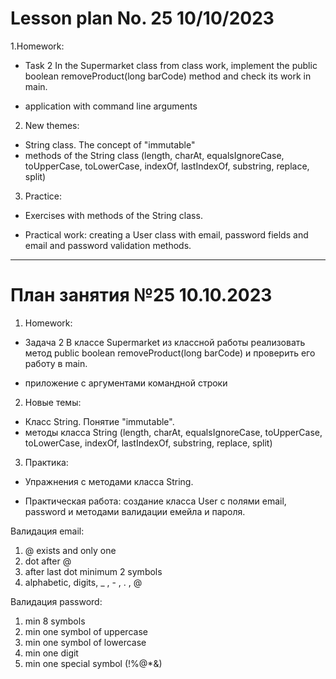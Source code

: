 # Lesson plan No. 25 10/10/2023

1.Homework:
- Task 2
  In the Supermarket class from class work, implement the public boolean removeProduct(long barCode) method and check
  its work in main.

- application with command line arguments

2. New themes:
- String class. The concept of "immutable"
- methods of the String class (length, charAt, equalsIgnoreCase, toUpperCase, toLowerCase, indexOf,
  lastIndexOf, substring, replace, split)

3. Practice:

- Exercises with methods of the String class.

- Practical work: creating a User class with email, password fields and email and password validation methods.

___________________________________________

# План занятия №25 10.10.2023

1. Homework:
- Задача 2
В классе Supermarket из классной работы реализовать метод public boolean removeProduct(long barCode) и проверить
его работу в main.

- приложение с аргументами командной строки

2. Новые темы:
- Класс String. Понятие "immutable".
- методы класса String (length, charAt, equalsIgnoreCase, toUpperCase, toLowerCase, indexOf,
lastIndexOf, substring, replace, split)

3. Практика:

- Упражнения с методами класса String.

- Практическая работа: создание класса User с полями email, password и методами валидации емейла и пароля.

Валидация email:
  1) @ exists and only one
  2) dot after @
  3) after last dot minimum 2 symbols
  4) alphabetic, digits, _ , - , . , @

Валидация password:
  1) min 8 symbols
  2) min one symbol of uppercase
  3) min one symbol of lowercase
  4) min one digit
  5) min one special symbol (!%@*&)